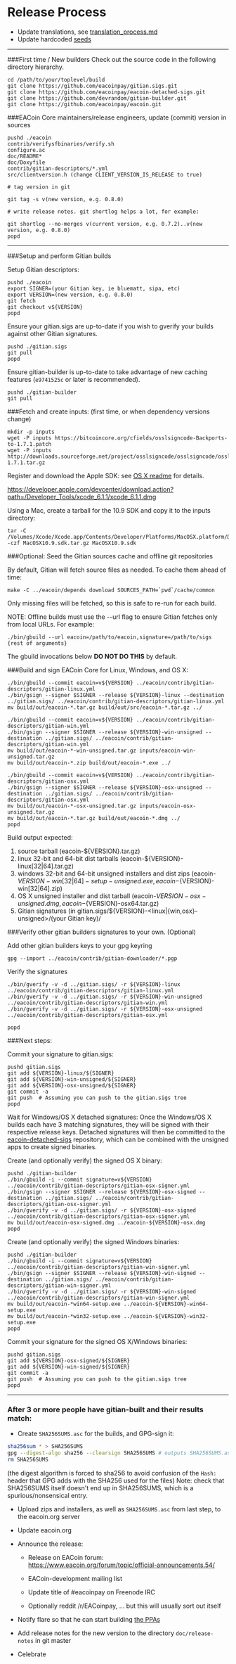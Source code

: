 Release Process
====================

* Update translations, see [translation_process.md](https://github.com/eacoinpay/eacoin/blob/master/doc/translation_process.md#syncing-with-transifex)
* Update hardcoded [seeds](/contrib/seeds)

* * *

###First time / New builders
Check out the source code in the following directory hierarchy.

	cd /path/to/your/toplevel/build
	git clone https://github.com/eacoinpay/gitian.sigs.git
	git clone https://github.com/eacoinpay/eacoin-detached-sigs.git
	git clone https://github.com/devrandom/gitian-builder.git
	git clone https://github.com/eacoinpay/eacoin.git

###EACoin Core maintainers/release engineers, update (commit) version in sources

	pushd ./eacoin
	contrib/verifysfbinaries/verify.sh
	configure.ac
	doc/README*
	doc/Doxyfile
	contrib/gitian-descriptors/*.yml
	src/clientversion.h (change CLIENT_VERSION_IS_RELEASE to true)

	# tag version in git

	git tag -s v(new version, e.g. 0.8.0)

	# write release notes. git shortlog helps a lot, for example:

	git shortlog --no-merges v(current version, e.g. 0.7.2)..v(new version, e.g. 0.8.0)
	popd

* * *

###Setup and perform Gitian builds

 Setup Gitian descriptors:

	pushd ./eacoin
	export SIGNER=(your Gitian key, ie bluematt, sipa, etc)
	export VERSION=(new version, e.g. 0.8.0)
	git fetch
	git checkout v${VERSION}
	popd

  Ensure your gitian.sigs are up-to-date if you wish to gverify your builds against other Gitian signatures.

	pushd ./gitian.sigs
	git pull
	popd

  Ensure gitian-builder is up-to-date to take advantage of new caching features (`e9741525c` or later is recommended).

	pushd ./gitian-builder
	git pull

###Fetch and create inputs: (first time, or when dependency versions change)

	mkdir -p inputs
	wget -P inputs https://bitcoincore.org/cfields/osslsigncode-Backports-to-1.7.1.patch
	wget -P inputs http://downloads.sourceforge.net/project/osslsigncode/osslsigncode/osslsigncode-1.7.1.tar.gz

 Register and download the Apple SDK: see [OS X readme](README_osx.txt) for details.

 https://developer.apple.com/devcenter/download.action?path=/Developer_Tools/xcode_6.1.1/xcode_6.1.1.dmg

 Using a Mac, create a tarball for the 10.9 SDK and copy it to the inputs directory:

	tar -C /Volumes/Xcode/Xcode.app/Contents/Developer/Platforms/MacOSX.platform/Developer/SDKs/ -czf MacOSX10.9.sdk.tar.gz MacOSX10.9.sdk

###Optional: Seed the Gitian sources cache and offline git repositories

By default, Gitian will fetch source files as needed. To cache them ahead of time:

	make -C ../eacoin/depends download SOURCES_PATH=`pwd`/cache/common

Only missing files will be fetched, so this is safe to re-run for each build.

NOTE: Offline builds must use the --url flag to ensure Gitian fetches only from local URLs. For example:
```
./bin/gbuild --url eacoin=/path/to/eacoin,signature=/path/to/sigs {rest of arguments}
```
The gbuild invocations below <b>DO NOT DO THIS</b> by default.

###Build and sign EACoin Core for Linux, Windows, and OS X:

	./bin/gbuild --commit eacoin=v${VERSION} ../eacoin/contrib/gitian-descriptors/gitian-linux.yml
	./bin/gsign --signer $SIGNER --release ${VERSION}-linux --destination ../gitian.sigs/ ../eacoin/contrib/gitian-descriptors/gitian-linux.yml
	mv build/out/eacoin-*.tar.gz build/out/src/eacoin-*.tar.gz ../

	./bin/gbuild --commit eacoin=v${VERSION} ../eacoin/contrib/gitian-descriptors/gitian-win.yml
	./bin/gsign --signer $SIGNER --release ${VERSION}-win-unsigned --destination ../gitian.sigs/ ../eacoin/contrib/gitian-descriptors/gitian-win.yml
	mv build/out/eacoin-*-win-unsigned.tar.gz inputs/eacoin-win-unsigned.tar.gz
	mv build/out/eacoin-*.zip build/out/eacoin-*.exe ../

	./bin/gbuild --commit eacoin=v${VERSION} ../eacoin/contrib/gitian-descriptors/gitian-osx.yml
	./bin/gsign --signer $SIGNER --release ${VERSION}-osx-unsigned --destination ../gitian.sigs/ ../eacoin/contrib/gitian-descriptors/gitian-osx.yml
	mv build/out/eacoin-*-osx-unsigned.tar.gz inputs/eacoin-osx-unsigned.tar.gz
	mv build/out/eacoin-*.tar.gz build/out/eacoin-*.dmg ../
	popd

  Build output expected:

  1. source tarball (eacoin-${VERSION}.tar.gz)
  2. linux 32-bit and 64-bit dist tarballs (eacoin-${VERSION}-linux[32|64].tar.gz)
  3. windows 32-bit and 64-bit unsigned installers and dist zips (eacoin-${VERSION}-win[32|64]-setup-unsigned.exe, eacoin-${VERSION}-win[32|64].zip)
  4. OS X unsigned installer and dist tarball (eacoin-${VERSION}-osx-unsigned.dmg, eacoin-${VERSION}-osx64.tar.gz)
  5. Gitian signatures (in gitian.sigs/${VERSION}-<linux|{win,osx}-unsigned>/(your Gitian key)/

###Verify other gitian builders signatures to your own. (Optional)

  Add other gitian builders keys to your gpg keyring

	gpg --import ../eacoin/contrib/gitian-downloader/*.pgp

  Verify the signatures

	./bin/gverify -v -d ../gitian.sigs/ -r ${VERSION}-linux ../eacoin/contrib/gitian-descriptors/gitian-linux.yml
	./bin/gverify -v -d ../gitian.sigs/ -r ${VERSION}-win-unsigned ../eacoin/contrib/gitian-descriptors/gitian-win.yml
	./bin/gverify -v -d ../gitian.sigs/ -r ${VERSION}-osx-unsigned ../eacoin/contrib/gitian-descriptors/gitian-osx.yml

	popd

###Next steps:

Commit your signature to gitian.sigs:

	pushd gitian.sigs
	git add ${VERSION}-linux/${SIGNER}
	git add ${VERSION}-win-unsigned/${SIGNER}
	git add ${VERSION}-osx-unsigned/${SIGNER}
	git commit -a
	git push  # Assuming you can push to the gitian.sigs tree
	popd

  Wait for Windows/OS X detached signatures:
	Once the Windows/OS X builds each have 3 matching signatures, they will be signed with their respective release keys.
	Detached signatures will then be committed to the [eacoin-detached-sigs](https://github.com/eacoinpay/eacoin-detached-sigs) repository, which can be combined with the unsigned apps to create signed binaries.

  Create (and optionally verify) the signed OS X binary:

	pushd ./gitian-builder
	./bin/gbuild -i --commit signature=v${VERSION} ../eacoin/contrib/gitian-descriptors/gitian-osx-signer.yml
	./bin/gsign --signer $SIGNER --release ${VERSION}-osx-signed --destination ../gitian.sigs/ ../eacoin/contrib/gitian-descriptors/gitian-osx-signer.yml
	./bin/gverify -v -d ../gitian.sigs/ -r ${VERSION}-osx-signed ../eacoin/contrib/gitian-descriptors/gitian-osx-signer.yml
	mv build/out/eacoin-osx-signed.dmg ../eacoin-${VERSION}-osx.dmg
	popd

  Create (and optionally verify) the signed Windows binaries:

	pushd ./gitian-builder
	./bin/gbuild -i --commit signature=v${VERSION} ../eacoin/contrib/gitian-descriptors/gitian-win-signer.yml
	./bin/gsign --signer $SIGNER --release ${VERSION}-win-signed --destination ../gitian.sigs/ ../eacoin/contrib/gitian-descriptors/gitian-win-signer.yml
	./bin/gverify -v -d ../gitian.sigs/ -r ${VERSION}-win-signed ../eacoin/contrib/gitian-descriptors/gitian-win-signer.yml
	mv build/out/eacoin-*win64-setup.exe ../eacoin-${VERSION}-win64-setup.exe
	mv build/out/eacoin-*win32-setup.exe ../eacoin-${VERSION}-win32-setup.exe
	popd

Commit your signature for the signed OS X/Windows binaries:

	pushd gitian.sigs
	git add ${VERSION}-osx-signed/${SIGNER}
	git add ${VERSION}-win-signed/${SIGNER}
	git commit -a
	git push  # Assuming you can push to the gitian.sigs tree
	popd

-------------------------------------------------------------------------

### After 3 or more people have gitian-built and their results match:

- Create `SHA256SUMS.asc` for the builds, and GPG-sign it:
```bash
sha256sum * > SHA256SUMS
gpg --digest-algo sha256 --clearsign SHA256SUMS # outputs SHA256SUMS.asc
rm SHA256SUMS
```
(the digest algorithm is forced to sha256 to avoid confusion of the `Hash:` header that GPG adds with the SHA256 used for the files)
Note: check that SHA256SUMS itself doesn't end up in SHA256SUMS, which is a spurious/nonsensical entry.

- Upload zips and installers, as well as `SHA256SUMS.asc` from last step, to the eacoin.org server

- Update eacoin.org

- Announce the release:

  - Release on EACoin forum: https://www.eacoin.org/forum/topic/official-announcements.54/

  - EACoin-development mailing list

  - Update title of #eacoinpay on Freenode IRC

  - Optionally reddit /r/EACoinpay, ... but this will usually sort out itself

- Notify flare so that he can start building [the PPAs](https://launchpad.net/~eacoin.org/+archive/ubuntu/eacoin)

- Add release notes for the new version to the directory `doc/release-notes` in git master

- Celebrate
